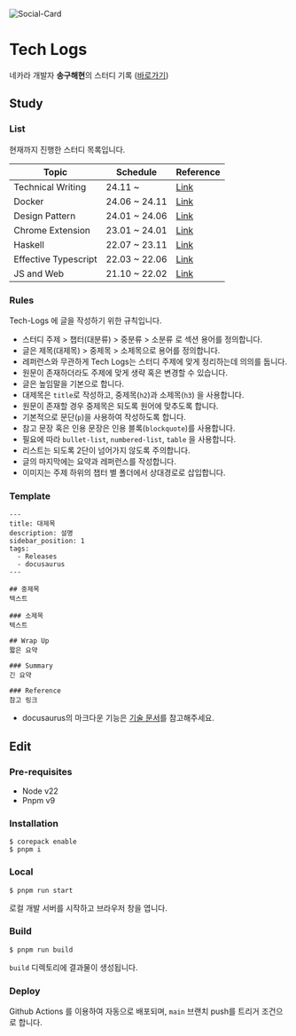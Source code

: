 ![Social-Card](/static/img/social-card.png)

# Tech Logs

네카라 개발자 **송구해현**의 스터디 기록 ([바로가기](https://song-ku-hae-hyeon.github.io/tech-logs/))

## Study

### List

현재까지 진행한 스터디 목록입니다.

| Topic                | Schedule      | Reference                                                    |
| -------------------- | ------------- | ------------------------------------------------------------ |
| Technical Writing    | 24.11 ~       | [Link](https://developers.google.com/tech-writing/overview)  |
| Docker               | 24.06 ~ 24.11 | [Link](https://www.yes24.com/Product/Goods/108431011)        |
| Design Pattern       | 24.01 ~ 24.06 | [Link](https://refactoring.guru/ko)                          |
| Chrome Extension     | 23.01 ~ 24.01 | [Link](https://github.com/song-ku-hae-hyeon/BTB)             |
| Haskell              | 22.07 ~ 23.11 | [Link](https://wikidocs.net/book/204)                        |
| Effective Typescript | 22.03 ~ 22.06 | [Link](https://www.yes24.com/Product/Goods/102124327)        |
| JS and Web           | 21.10 ~ 22.02 | [Link](https://github.com/song-ku-hae-hyeon/We-dont-know-JS) |

### Rules

Tech-Logs 에 글을 작성하기 위한 규칙입니다.

- 스터디 주제 > 챕터(대분류) > 중분류 > 소분류 로 섹션 용어를 정의합니다.
- 글은 제목(대제목) > 중제목 > 소제목으로 용어를 정의합니다.
- 레퍼런스와 무관하게 Tech Logs는 스터디 주제에 맞게 정리하는데 의의를 둡니다.
- 원문이 존재하더라도 주제에 맞게 생략 혹은 변경할 수 있습니다.
- 글은 높임말을 기본으로 합니다.
- 대제목은 `title`로 작성하고, 중제목(`h2`)과 소제목(`h3`) 을 사용합니다.
- 원문이 존재할 경우 중제목은 되도록 원어에 맞추도록 합니다.
- 기본적으로 문단(`p`)을 사용하여 작성하도록 합니다.
- 참고 문장 혹은 인용 문장은 인용 블록(`blockquote`)를 사용합니다.
- 필요에 따라 `bullet-list`, `numbered-list`, `table` 을 사용합니다.
- 리스트는 되도록 2단이 넘어가지 않도록 주의합니다.
- 글의 마지막에는 요약과 레퍼런스를 작성합니다.
- 이미지는 주제 하위의 챕터 별 폴더에서 상대경로로 삽입합니다.

### Template

```
---
title: 대제목
description: 설명
sidebar_position: 1
tags:
  - Releases
  - docusaurus
---

## 중제목
텍스트

### 소제목
텍스트

## Wrap Up
짧은 요약

### Summary
긴 요약

### Reference
참고 링크

```

- docusaurus의 마크다운 기능은 [기술 문서](https://docusaurus.io/docs/markdown-features)를 참고해주세요.

## Edit

### Pre-requisites

- Node v22
- Pnpm v9

### Installation

```
$ corepack enable
$ pnpm i
```

### Local

```
$ pnpm run start
```

로컬 개발 서버를 시작하고 브라우저 창을 엽니다.

### Build

```
$ pnpm run build
```

`build` 디렉토리에 결과물이 생성됩니다.

### Deploy

Github Actions 를 이용하여 자동으로 배포되며, `main` 브랜치 push를 트리거 조건으로 합니다.
